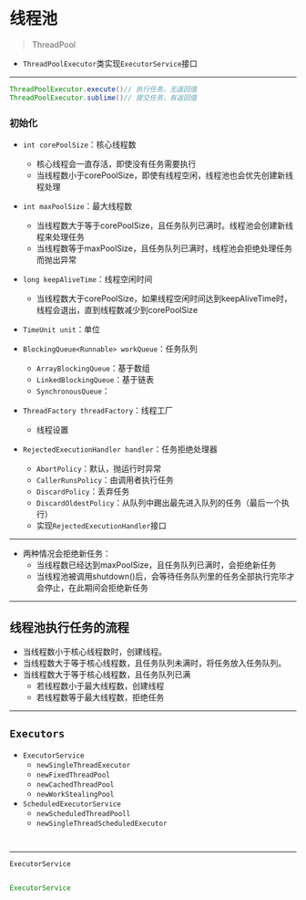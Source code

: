 # 线程池
> ThreadPool


- `ThreadPoolExecutor`类实现`ExecutorService`接口
---

```java
ThreadPoolExecutor.execute()// 执行任务，无返回值
ThreadPoolExecutor.sublime()// 提交任务，有返回值
```

### 初始化

- `int corePoolSize`：核心线程数
    - 核心线程会一直存活，即使没有任务需要执行
    - 当线程数小于corePoolSize，即使有线程空闲，线程池也会优先创建新线程处理

- `int maxPoolSize`：最大线程数
    - 当线程数大于等于corePoolSize，且任务队列已满时。线程池会创建新线程来处理任务
    - 当线程数等于maxPoolSize，且任务队列已满时，线程池会拒绝处理任务而抛出异常


- `long keepAliveTime`：线程空闲时间
    - 当线程数大于corePoolSize，如果线程空闲时间达到keepAliveTime时，线程会退出，直到线程数减少到corePoolSize
- `TimeUnit unit`：单位
- `BlockingQueue<Runnable> workQueue`：任务队列
    - `ArrayBlockingQueue`：基于数组
    - `LinkedBlockingQueue`：基于链表
    - `SynchronousQueue`：
- `ThreadFactory threadFactory`：线程工厂
    - 线程设置


- `RejectedExecutionHandler handler`：任务拒绝处理器
    - `AbortPolicy`：默认，抛运行时异常
    - `CallerRunsPolicy`：由调用者执行任务
    - `DiscardPolicy`：丢弃任务
    - `DiscardOldestPolicy`：从队列中踢出最先进入队列的任务（最后一个执行）
    - 实现`RejectedExecutionHandler`接口

---
- 两种情况会拒绝新任务：
    - 当线程数已经达到maxPoolSize，且任务队列已满时，会拒绝新任务
    - 当线程池被调用shutdown()后，会等待任务队列里的任务全部执行完毕才会停止，在此期间会拒绝新任务
---
## 线程池执行任务的流程

- 当线程数小于核心线程数时，创建线程。
- 当线程数大于等于核心线程数，且任务队列未满时，将任务放入任务队列。
- 当线程数大于等于核心线程数，且任务队列已满
    - 若线程数小于最大线程数，创建线程
    - 若线程数等于最大线程数，拒绝任务


---
## `Executors`
- `ExecutorService`
    - `newSingleThreadExecutor`
    - `newFixedThreadPool`
    - `newCachedThreadPool`
    - `newWorkStealingPool`
- `ScheduledExecutorService`
    - `newScheduledThreadPooll`
    - `newSingleThreadScheduledExecutor`
```java



```

---
`ExecutorService`

```java

ExecutorService

```



